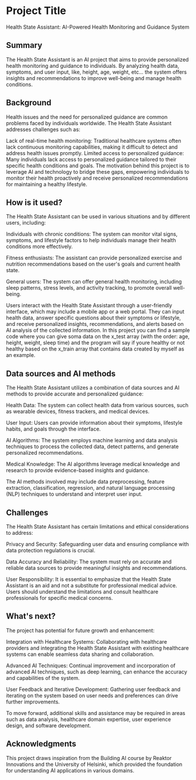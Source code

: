 <!-- This is the markdown template for the final project of the Building AI course, 
created by Reaktor Innovations and University of Helsinki. 
Copy the template, paste it to your GitHub README and edit! -->

# Project Title

Health State Assistant: AI-Powered Health Monitoring and Guidance System

## Summary

The Health State Assistant is an AI project that aims to provide personalized health monitoring and guidance to individuals. By analyzing health data, symptoms, and user input, like, height, age, weight, etc... the system offers insights and recommendations to improve well-being and manage health conditions.

## Background

Health issues and the need for personalized guidance are common problems faced by individuals worldwide. The Health State Assistant addresses challenges such as:

Lack of real-time health monitoring: Traditional healthcare systems often lack continuous monitoring capabilities, making it difficult to detect and address health issues promptly.
Limited access to personalized guidance: Many individuals lack access to personalized guidance tailored to their specific health conditions and goals.
The motivation behind this project is to leverage AI and technology to bridge these gaps, empowering individuals to monitor their health proactively and receive personalized recommendations for maintaining a healthy lifestyle.

## How is it used?

The Health State Assistant can be used in various situations and by different users, including:

Individuals with chronic conditions: The system can monitor vital signs, symptoms, and lifestyle factors to help individuals manage their health conditions more effectively.

Fitness enthusiasts: The assistant can provide personalized exercise and nutrition recommendations based on the user's goals and current health state.

General users: The system can offer general health monitoring, including sleep patterns, stress levels, and activity tracking, to promote overall well-being.

Users interact with the Health State Assistant through a user-friendly interface, which may include a mobile app or a web portal. They can input health data, answer specific questions about their symptoms or lifestyle, and receive personalized insights, recommendations, and alerts based on AI analysis of the collected information. In this project you can find a sample code where you can give soma data on the x_test array (with the order: age, height, weight, sleep time) and the program will say if youre healthy or not healthy based on the x_train array that contains data created by myself as an example.

## Data sources and AI methods

The Health State Assistant utilizes a combination of data sources and AI methods to provide accurate and personalized guidance:

Health Data: The system can collect health data from various sources, such as wearable devices, fitness trackers, and medical devices.

User Input: Users can provide information about their symptoms, lifestyle habits, and goals through the interface.

AI Algorithms: The system employs machine learning and data analysis techniques to process the collected data, detect patterns, and generate personalized recommendations.

Medical Knowledge: The AI algorithms leverage medical knowledge and research to provide evidence-based insights and guidance.

The AI methods involved may include data preprocessing, feature extraction, classification, regression, and natural language processing (NLP) techniques to understand and interpret user input.

## Challenges

The Health State Assistant has certain limitations and ethical considerations to address:

Privacy and Security: Safeguarding user data and ensuring compliance with data protection regulations is crucial.

Data Accuracy and Reliability: The system must rely on accurate and reliable data sources to provide meaningful insights and recommendations.

User Responsibility: It is essential to emphasize that the Health State Assistant is an aid and not a substitute for professional medical advice. Users should understand the limitations and consult healthcare professionals for specific medical concerns.

## What's next?

The project has potential for future growth and enhancement:

Integration with Healthcare Systems: Collaborating with healthcare providers and integrating the Health State Assistant with existing healthcare systems can enable seamless data sharing and collaboration.

Advanced AI Techniques: Continual improvement and incorporation of advanced AI techniques, such as deep learning, can enhance the accuracy and capabilities of the system.

User Feedback and Iterative Development: Gathering user feedback and iterating on the system based on user needs and preferences can drive further improvements.

To move forward, additional skills and assistance may be required in areas such as data analysis, healthcare domain expertise, user experience design, and software development.

## Acknowledgments

This project draws inspiration from the Building AI course by Reaktor Innovations and the University of Helsinki, which provided the foundation for understanding AI applications in various domains.
